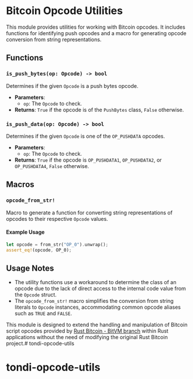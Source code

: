 # Bitcoin Opcode Utilities

This module provides utilities for working with Bitcoin opcodes. It includes functions for identifying push opcodes and a macro for generating opcode conversion from string representations.

## Functions

### `is_push_bytes(op: Opcode) -> bool`

Determines if the given `Opcode` is a push bytes opcode.

- **Parameters**: 
  - `op`: The `Opcode` to check.
- **Returns**: `True` if the opcode is of the `PushBytes` class, `False` otherwise.

### `is_push_data(op: Opcode) -> bool`

Determines if the given `Opcode` is one of the `OP_PUSHDATA` opcodes.

- **Parameters**:
  - `op`: The `Opcode` to check.
- **Returns**: `True` if the opcode is `OP_PUSHDATA1`, `OP_PUSHDATA2`, or `OP_PUSHDATA4`, `False` otherwise.

## Macros

### `opcode_from_str!`

Macro to generate a function for converting string representations of opcodes to their respective `Opcode` values.

#### Example Usage

```rust
let opcode = from_str("OP_0").unwrap();
assert_eq!(opcode, OP_0);
```

## Usage Notes

- The utility functions use a workaround to determine the class of an opcode due to the lack of direct access to the internal code value from the `Opcode` struct.
- The `opcode_from_str!` macro simplifies the conversion from string literals to `Opcode` instances, accommodating common opcode aliases such as `TRUE` and `FALSE`.

This module is designed to extend the handling and manipulation of Bitcoin script opcodes provided by [Rust Bitcoin - BitVM branch](https://github.com/rust-bitcoin/rust-bitcoin/tree/bitvm) within Rust applications without the need of modifying the original Rust Bitcoin project.# tondi-opcode-utils
# tondi-opcode-utils
